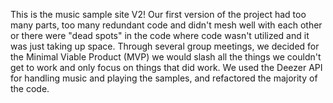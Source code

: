 This is the music sample site V2! Our first version of the project had too many parts, too many redundant code and didn't mesh well with each other or there were "dead spots" in the code where code wasn't utilized and it was just taking up space. Through several group meetings, we decided for the Minimal Viable Product (MVP) we would slash all the things we couldn't get to work and only focus on things that did work. We used the Deezer API for handling music and playing the samples, and refactored the majority of the code. 
